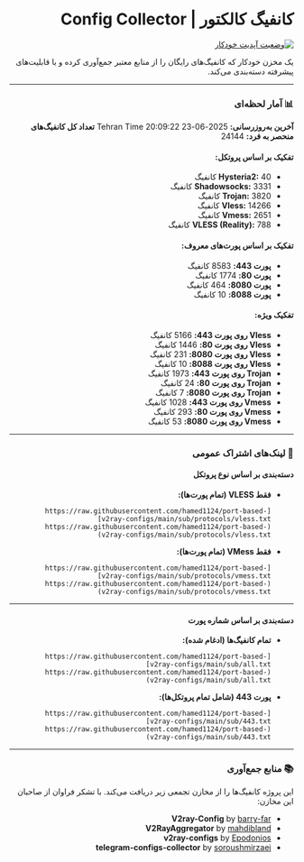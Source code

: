 <div dir="rtl">

# کانفیگ کالکتور | Config Collector

[![وضعیت آپدیت خودکار](https://github.com/hamed1124/port-based-v2ray-configs/actions/workflows/main.yml/badge.svg)](https://github.com/hamed1124/port-based-v2ray-configs/actions/workflows/main.yml)

یک مخزن خودکار که کانفیگ‌های رایگان را از منابع معتبر جمع‌آوری کرده و با قابلیت‌های پیشرفته دسته‌بندی می‌کند.

---

### 📊 آمار لحظه‌ای

<!-- STATS_START -->
**آخرین به‌روزرسانی:** 2025-06-23 20:09:22 Tehran Time
**تعداد کل کانفیگ‌های منحصر به فرد:** 24144

#### تفکیک بر اساس پروتکل:
- **Hysteria2:** 40 کانفیگ
- **Shadowsocks:** 3331 کانفیگ
- **Trojan:** 3820 کانفیگ
- **Vless:** 14266 کانفیگ
- **Vmess:** 2651 کانفیگ
- **VLESS (Reality):** 788 کانفیگ

#### تفکیک بر اساس پورت‌های معروف:
- **پورت 443:** 8583 کانفیگ
- **پورت 80:** 1774 کانفیگ
- **پورت 8080:** 464 کانفیگ
- **پورت 8088:** 10 کانفیگ

#### تفکیک ویژه:
- **Vless روی پورت 443:** 5166 کانفیگ
- **Vless روی پورت 80:** 1446 کانفیگ
- **Vless روی پورت 8080:** 231 کانفیگ
- **Vless روی پورت 8088:** 10 کانفیگ
- **Trojan روی پورت 443:** 1973 کانفیگ
- **Trojan روی پورت 80:** 24 کانفیگ
- **Trojan روی پورت 8080:** 7 کانفیگ
- **Vmess روی پورت 443:** 1028 کانفیگ
- **Vmess روی پورت 80:** 293 کانفیگ
- **Vmess روی پورت 8080:** 53 کانفیگ
<!-- STATS_END -->

<!-- SOURCE_STATS_START -->
<!-- این بخش فقط در برنچ بتا نمایش داده می‌شود -->
<!-- SOURCE_STATS_END -->

---

### 🚀 لینک‌های اشتراک عمومی

#### دسته‌بندی بر اساس نوع پروتکل

- **فقط VLESS (تمام پورت‌ها):**
  ```
  [https://raw.githubusercontent.com/hamed1124/port-based-v2ray-configs/main/sub/protocols/vless.txt](https://raw.githubusercontent.com/hamed1124/port-based-v2ray-configs/main/sub/protocols/vless.txt)
  ```
- **فقط VMess (تمام پورت‌ها):**
  ```
  [https://raw.githubusercontent.com/hamed1124/port-based-v2ray-configs/main/sub/protocols/vmess.txt](https://raw.githubusercontent.com/hamed1124/port-based-v2ray-configs/main/sub/protocols/vmess.txt)
  ```

---

#### دسته‌بندی بر اساس شماره پورت

- **تمام کانفیگ‌ها (ادغام شده):**
  ```
  [https://raw.githubusercontent.com/hamed1124/port-based-v2ray-configs/main/sub/all.txt](https://raw.githubusercontent.com/hamed1124/port-based-v2ray-configs/main/sub/all.txt)
  ```
- **پورت 443 (شامل تمام پروتکل‌ها):**
  ```
  [https://raw.githubusercontent.com/hamed1124/port-based-v2ray-configs/main/sub/443.txt](https://raw.githubusercontent.com/hamed1124/port-based-v2ray-configs/main/sub/443.txt)
  ```

---

### 📚 منابع جمع‌آوری

این پروژه کانفیگ‌ها را از مخازن تجمعی زیر دریافت می‌کند. با تشکر فراوان از صاحبان این مخازن:

- **V2ray-Config** by [barry-far](https://github.com/barry-far/V2ray-Config)
- **V2RayAggregator** by [mahdibland](https://github.com/mahdibland/V2RayAggregator)
- **v2ray-configs** by [Epodonios](https://github.com/Epodonios/v2ray-configs)
- **telegram-configs-collector** by [soroushmirzaei](https://github.com/soroushmirzaei/telegram-configs-collector)

</div>
